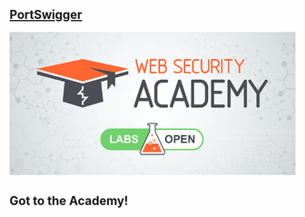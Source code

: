 ## [PortSwigger](https://portswigger.net/web-security/all-labs)

![](https://github.com/Offensive-Penetration-Security/OPSEC-Academy/blob/main/Authors_of_Tasks/PortSwigger/Docs/PortSwigger-Web-Security-Academy.png)

## Got to the Academy!
